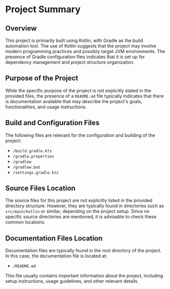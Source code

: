 # Project Summary

## Overview
This project is primarily built using Kotlin, with Gradle as the build automation tool. The use of Kotlin suggests that the project may involve modern programming practices and possibly target JVM environments. The presence of Gradle configuration files indicates that it is set up for dependency management and project structure organization.

## Purpose of the Project
While the specific purpose of the project is not explicitly stated in the provided files, the presence of a `README.md` file typically indicates that there is documentation available that may describe the project's goals, functionalities, and usage instructions.

## Build and Configuration Files
The following files are relevant for the configuration and building of the project:

- `/build.gradle.kts`
- `/gradle.properties`
- `/gradlew`
- `/gradlew.bat`
- `/settings.gradle.kts`

## Source Files Location
The source files for this project are not explicitly listed in the provided directory structure. However, they are typically found in directories such as `src/main/kotlin` or similar, depending on the project setup. Since no specific source directories are mentioned, it is advisable to check these common locations.

## Documentation Files Location
Documentation files are typically found in the root directory of the project. In this case, the documentation file is located at:

- `/README.md` 

This file usually contains important information about the project, including setup instructions, usage guidelines, and other relevant details.